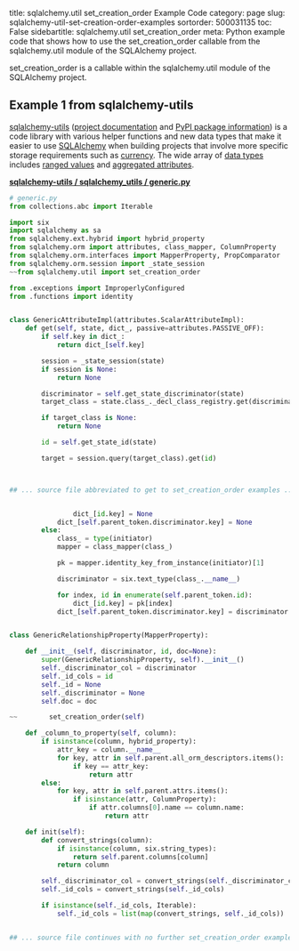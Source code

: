 title: sqlalchemy.util set_creation_order Example Code
category: page
slug: sqlalchemy-util-set-creation-order-examples
sortorder: 500031135
toc: False
sidebartitle: sqlalchemy.util set_creation_order
meta: Python example code that shows how to use the set_creation_order callable from the sqlalchemy.util module of the SQLAlchemy project.


set_creation_order is a callable within the sqlalchemy.util module of the SQLAlchemy project.


## Example 1 from sqlalchemy-utils
[sqlalchemy-utils](https://github.com/kvesteri/sqlalchemy-utils)
([project documentation](https://sqlalchemy-utils.readthedocs.io/en/latest/)
and
[PyPI package information](https://pypi.org/project/SQLAlchemy-Utils/))
is a code library with various helper functions and new data types
that make it easier to use [SQLAlchemy](/sqlalchemy.html) when building
projects that involve more specific storage requirements such as
[currency](https://sqlalchemy-utils.readthedocs.io/en/latest/data_types.html#module-sqlalchemy_utils.types.currency).
The wide array of
[data types](https://sqlalchemy-utils.readthedocs.io/en/latest/data_types.html)
includes [ranged values](https://sqlalchemy-utils.readthedocs.io/en/latest/range_data_types.html)
and [aggregated attributes](https://sqlalchemy-utils.readthedocs.io/en/latest/aggregates.html).

[**sqlalchemy-utils / sqlalchemy_utils / generic.py**](https://github.com/kvesteri/sqlalchemy-utils/blob/master/sqlalchemy_utils/./generic.py)

```python
# generic.py
from collections.abc import Iterable

import six
import sqlalchemy as sa
from sqlalchemy.ext.hybrid import hybrid_property
from sqlalchemy.orm import attributes, class_mapper, ColumnProperty
from sqlalchemy.orm.interfaces import MapperProperty, PropComparator
from sqlalchemy.orm.session import _state_session
~~from sqlalchemy.util import set_creation_order

from .exceptions import ImproperlyConfigured
from .functions import identity


class GenericAttributeImpl(attributes.ScalarAttributeImpl):
    def get(self, state, dict_, passive=attributes.PASSIVE_OFF):
        if self.key in dict_:
            return dict_[self.key]

        session = _state_session(state)
        if session is None:
            return None

        discriminator = self.get_state_discriminator(state)
        target_class = state.class_._decl_class_registry.get(discriminator)

        if target_class is None:
            return None

        id = self.get_state_id(state)

        target = session.query(target_class).get(id)



## ... source file abbreviated to get to set_creation_order examples ...


                dict_[id.key] = None
            dict_[self.parent_token.discriminator.key] = None
        else:
            class_ = type(initiator)
            mapper = class_mapper(class_)

            pk = mapper.identity_key_from_instance(initiator)[1]

            discriminator = six.text_type(class_.__name__)

            for index, id in enumerate(self.parent_token.id):
                dict_[id.key] = pk[index]
            dict_[self.parent_token.discriminator.key] = discriminator


class GenericRelationshipProperty(MapperProperty):

    def __init__(self, discriminator, id, doc=None):
        super(GenericRelationshipProperty, self).__init__()
        self._discriminator_col = discriminator
        self._id_cols = id
        self._id = None
        self._discriminator = None
        self.doc = doc

~~        set_creation_order(self)

    def _column_to_property(self, column):
        if isinstance(column, hybrid_property):
            attr_key = column.__name__
            for key, attr in self.parent.all_orm_descriptors.items():
                if key == attr_key:
                    return attr
        else:
            for key, attr in self.parent.attrs.items():
                if isinstance(attr, ColumnProperty):
                    if attr.columns[0].name == column.name:
                        return attr

    def init(self):
        def convert_strings(column):
            if isinstance(column, six.string_types):
                return self.parent.columns[column]
            return column

        self._discriminator_col = convert_strings(self._discriminator_col)
        self._id_cols = convert_strings(self._id_cols)

        if isinstance(self._id_cols, Iterable):
            self._id_cols = list(map(convert_strings, self._id_cols))


## ... source file continues with no further set_creation_order examples...

```

